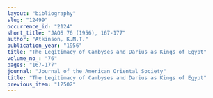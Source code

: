 ```yaml
---
layout: "bibliography"
slug: "12499"
occurrence_id: "2124"
short_title: "JAOS 76 (1956), 167-177"
author: "Atkinson, K.M.T."
publication_year: "1956"
title: "The Legitimacy of Cambyses and Darius as Kings of Egypt"
volume_no_: "76"
pages: "167-177"
journal: "Journal of the American Oriental Society"
title: "The Legitimacy of Cambyses and Darius as Kings of Egypt"
previous_item: "12502"
---
```

